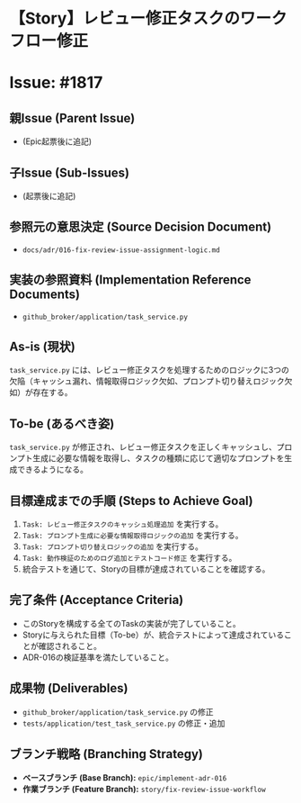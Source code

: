 # 【Story】レビュー修正タスクのワークフロー修正
# Issue: #1817

## 親Issue (Parent Issue)
- (Epic起票後に追記)

## 子Issue (Sub-Issues)
- (起票後に追記)

## 参照元の意思決定 (Source Decision Document)
- `docs/adr/016-fix-review-issue-assignment-logic.md`

## 実装の参照資料 (Implementation Reference Documents)
- `github_broker/application/task_service.py`

## As-is (現状)
`task_service.py` には、レビュー修正タスクを処理するためのロジックに3つの欠陥（キャッシュ漏れ、情報取得ロジック欠如、プロンプト切り替えロジック欠如）が存在する。

## To-be (あるべき姿)
`task_service.py` が修正され、レビュー修正タスクを正しくキャッシュし、プロンプト生成に必要な情報を取得し、タスクの種類に応じて適切なプロンプトを生成できるようになる。

## 目標達成までの手順 (Steps to Achieve Goal)
1. `Task: レビュー修正タスクのキャッシュ処理追加` を実行する。
2. `Task: プロンプト生成に必要な情報取得ロジックの追加` を実行する。
3. `Task: プロンプト切り替えロジックの追加` を実行する。
4. `Task: 動作検証のためのログ追加とテストコード修正` を実行する。
5. 統合テストを通じて、Storyの目標が達成されていることを確認する。

## 完了条件 (Acceptance Criteria)
- このStoryを構成する全てのTaskの実装が完了していること。
- Storyに与えられた目標（To-be）が、統合テストによって達成されていることが確認されること。
- ADR-016の検証基準を満たしていること。

## 成果物 (Deliverables)
- `github_broker/application/task_service.py` の修正
- `tests/application/test_task_service.py` の修正・追加

## ブランチ戦略 (Branching Strategy)
- **ベースブランチ (Base Branch):** `epic/implement-adr-016`
- **作業ブランチ (Feature Branch):** `story/fix-review-issue-workflow`
